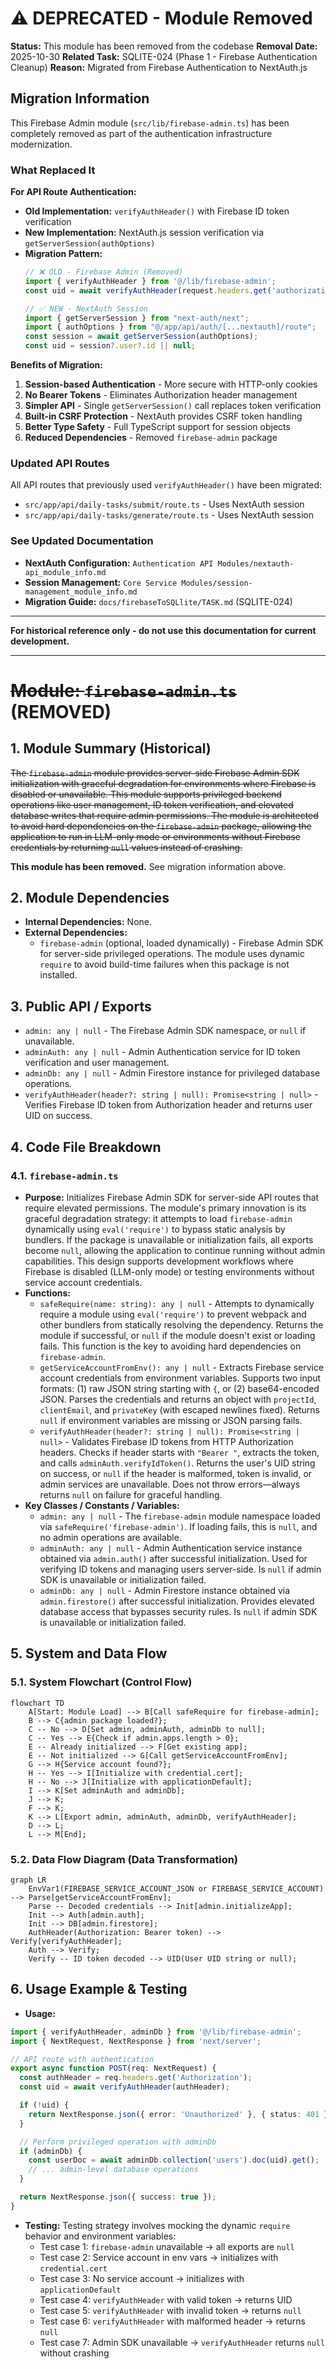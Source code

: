 # ⚠️ DEPRECATED - Module Removed

**Status:** This module has been removed from the codebase
**Removal Date:** 2025-10-30
**Related Task:** SQLITE-024 (Phase 1 - Firebase Authentication Cleanup)
**Reason:** Migrated from Firebase Authentication to NextAuth.js

## Migration Information

This Firebase Admin module (`src/lib/firebase-admin.ts`) has been completely removed as part of the authentication infrastructure modernization.

### What Replaced It

**For API Route Authentication:**
- **Old Implementation:** `verifyAuthHeader()` with Firebase ID token verification
- **New Implementation:** NextAuth.js session verification via `getServerSession(authOptions)`
- **Migration Pattern:**
  ```typescript
  // ❌ OLD - Firebase Admin (Removed)
  import { verifyAuthHeader } from '@/lib/firebase-admin';
  const uid = await verifyAuthHeader(request.headers.get('authorization'));

  // ✅ NEW - NextAuth Session
  import { getServerSession } from "next-auth/next";
  import { authOptions } from "@/app/api/auth/[...nextauth]/route";
  const session = await getServerSession(authOptions);
  const uid = session?.user?.id || null;
  ```

**Benefits of Migration:**
1. **Session-based Authentication** - More secure with HTTP-only cookies
2. **No Bearer Tokens** - Eliminates Authorization header management
3. **Simpler API** - Single `getServerSession()` call replaces token verification
4. **Built-in CSRF Protection** - NextAuth provides CSRF token handling
5. **Better Type Safety** - Full TypeScript support for session objects
6. **Reduced Dependencies** - Removed `firebase-admin` package

### Updated API Routes

All API routes that previously used `verifyAuthHeader()` have been migrated:
- `src/app/api/daily-tasks/submit/route.ts` - Uses NextAuth session
- `src/app/api/daily-tasks/generate/route.ts` - Uses NextAuth session

### See Updated Documentation

- **NextAuth Configuration:** `Authentication API Modules/nextauth-api_module_info.md`
- **Session Management:** `Core Service Modules/session-management_module_info.md`
- **Migration Guide:** `docs/firebaseToSQLlite/TASK.md` (SQLITE-024)

---

**For historical reference only - do not use this documentation for current development.**

---

# ~~Module: `firebase-admin.ts`~~ (REMOVED)

## 1. Module Summary (Historical)

~~The `firebase-admin` module provides server-side Firebase Admin SDK initialization with graceful degradation for environments where Firebase is disabled or unavailable. This module supports privileged backend operations like user management, ID token verification, and elevated database writes that require admin permissions. The module is architected to avoid hard dependencies on the `firebase-admin` package, allowing the application to run in LLM-only mode or environments without Firebase credentials by returning `null` values instead of crashing.~~

**This module has been removed.** See migration information above.

## 2. Module Dependencies

* **Internal Dependencies:** None.
* **External Dependencies:**
  * `firebase-admin` (optional, loaded dynamically) - Firebase Admin SDK for server-side privileged operations. The module uses dynamic `require` to avoid build-time failures when this package is not installed.

## 3. Public API / Exports

* `admin: any | null` - The Firebase Admin SDK namespace, or `null` if unavailable.
* `adminAuth: any | null` - Admin Authentication service for ID token verification and user management.
* `adminDb: any | null` - Admin Firestore instance for privileged database operations.
* `verifyAuthHeader(header?: string | null): Promise<string | null>` - Verifies Firebase ID token from Authorization header and returns user UID on success.

## 4. Code File Breakdown

### 4.1. `firebase-admin.ts`

* **Purpose:** Initializes Firebase Admin SDK for server-side API routes that require elevated permissions. The module's primary innovation is its graceful degradation strategy: it attempts to load `firebase-admin` dynamically using `eval('require')` to bypass static analysis by bundlers. If the package is unavailable or initialization fails, all exports become `null`, allowing the application to continue running without admin capabilities. This design supports development workflows where Firebase is disabled (LLM-only mode) or testing environments without service account credentials.
* **Functions:**
    * `safeRequire(name: string): any | null` - Attempts to dynamically require a module using `eval('require')` to prevent webpack and other bundlers from statically resolving the dependency. Returns the module if successful, or `null` if the module doesn't exist or loading fails. This function is the key to avoiding hard dependencies on `firebase-admin`.
    * `getServiceAccountFromEnv(): any | null` - Extracts Firebase service account credentials from environment variables. Supports two input formats: (1) raw JSON string starting with `{`, or (2) base64-encoded JSON. Parses the credentials and returns an object with `projectId`, `clientEmail`, and `privateKey` (with escaped newlines fixed). Returns `null` if environment variables are missing or JSON parsing fails.
    * `verifyAuthHeader(header?: string | null): Promise<string | null>` - Validates Firebase ID tokens from HTTP Authorization headers. Checks if header starts with `"Bearer "`, extracts the token, and calls `adminAuth.verifyIdToken()`. Returns the user's UID string on success, or `null` if the header is malformed, token is invalid, or admin services are unavailable. Does not throw errors—always returns `null` on failure for graceful handling.
* **Key Classes / Constants / Variables:**
    * `admin: any | null` - The `firebase-admin` module namespace loaded via `safeRequire('firebase-admin')`. If loading fails, this is `null`, and no admin operations are available.
    * `adminAuth: any | null` - Admin Authentication service instance obtained via `admin.auth()` after successful initialization. Used for verifying ID tokens and managing users server-side. Is `null` if admin SDK is unavailable or initialization failed.
    * `adminDb: any | null` - Admin Firestore instance obtained via `admin.firestore()` after successful initialization. Provides elevated database access that bypasses security rules. Is `null` if admin SDK is unavailable or initialization failed.

## 5. System and Data Flow

### 5.1. System Flowchart (Control Flow)

```mermaid
flowchart TD
    A[Start: Module Load] --> B[Call safeRequire for firebase-admin];
    B --> C{admin package loaded?};
    C -- No --> D[Set admin, adminAuth, adminDb to null];
    C -- Yes --> E{Check if admin.apps.length > 0};
    E -- Already initialized --> F[Get existing app];
    E -- Not initialized --> G[Call getServiceAccountFromEnv];
    G --> H{Service account found?};
    H -- Yes --> I[Initialize with credential.cert];
    H -- No --> J[Initialize with applicationDefault];
    I --> K[Set adminAuth and adminDb];
    J --> K;
    F --> K;
    K --> L[Export admin, adminAuth, adminDb, verifyAuthHeader];
    D --> L;
    L --> M[End];
```

### 5.2. Data Flow Diagram (Data Transformation)

```mermaid
graph LR
    EnvVar1(FIREBASE_SERVICE_ACCOUNT_JSON or FIREBASE_SERVICE_ACCOUNT) --> Parse[getServiceAccountFromEnv];
    Parse -- Decoded credentials --> Init[admin.initializeApp];
    Init --> Auth[admin.auth];
    Init --> DB[admin.firestore];
    AuthHeader(Authorization: Bearer token) --> Verify[verifyAuthHeader];
    Auth --> Verify;
    Verify -- ID token decoded --> UID(User UID string or null);
```

## 6. Usage Example & Testing

* **Usage:**
```typescript
import { verifyAuthHeader, adminDb } from '@/lib/firebase-admin';
import { NextRequest, NextResponse } from 'next/server';

// API route with authentication
export async function POST(req: NextRequest) {
  const authHeader = req.headers.get('Authorization');
  const uid = await verifyAuthHeader(authHeader);

  if (!uid) {
    return NextResponse.json({ error: 'Unauthorized' }, { status: 401 });
  }

  // Perform privileged operation with adminDb
  if (adminDb) {
    const userDoc = await adminDb.collection('users').doc(uid).get();
    // ... admin-level database operations
  }

  return NextResponse.json({ success: true });
}
```
* **Testing:** Testing strategy involves mocking the dynamic `require` behavior and environment variables:
  - Test case 1: `firebase-admin` unavailable → all exports are `null`
  - Test case 2: Service account in env vars → initializes with `credential.cert`
  - Test case 3: No service account → initializes with `applicationDefault`
  - Test case 4: `verifyAuthHeader` with valid token → returns UID
  - Test case 5: `verifyAuthHeader` with invalid token → returns `null`
  - Test case 6: `verifyAuthHeader` with malformed header → returns `null`
  - Test case 7: Admin SDK unavailable → `verifyAuthHeader` returns `null` without crashing
